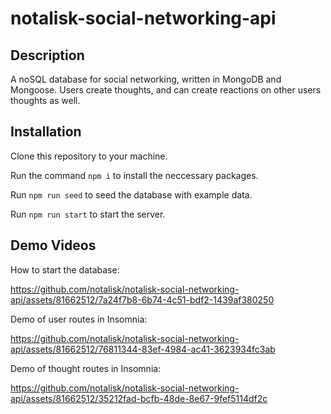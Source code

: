 # notalisk-social-networking-api

## Description

A noSQL database for social networking, written in MongoDB and Mongoose. Users create thoughts, and can create reactions on other users thoughts as well.

## Installation

Clone this repository to your machine.

Run the command ``npm i`` to install the neccessary packages.

Run ``npm run seed`` to seed the database with example data.

Run ``npm run start`` to start the server.

## Demo Videos

How to start the database:

https://github.com/notalisk/notalisk-social-networking-api/assets/81662512/7a24f7b8-6b74-4c51-bdf2-1439af380250

Demo of user routes in Insomnia:

https://github.com/notalisk/notalisk-social-networking-api/assets/81662512/76811344-83ef-4984-ac41-3623934fc3ab

Demo of thought routes in Insomnia:

https://github.com/notalisk/notalisk-social-networking-api/assets/81662512/35212fad-bcfb-48de-8e67-9fef5114df2c
